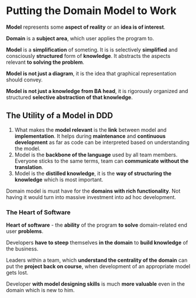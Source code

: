 # Putting the Domain Model to Work

**Model** represents some **aspect of reality** or an **idea is of interest**.

**Domain** is a **subject area**, which user applies the program to.

**Model** is a **simplification** of someting. It is is selectively **simplified** and consciously **structured** form of **knowledge**. It abstracts the aspects relevant **to solving the problem**.

**Model is not just a diagram**, it is the idea that graphical representation should convey.

**Model is not just a knowledge from BA head**, it is rigorously organized and structured **selective abstraction of that knowledge**.

## The Utility of a Model in DDD

1. What makes the **model relevant** is the **link** between model and **implementation**. It helps during **maintenance** and **continuous development** as far as code can be interpreted based on understanding the model.
2. Model is the **backbone of the language** used by all team members. Everyone sticks to the same terms, team can **communicate without the translation**.
3. Model is the **distilled knowledge**, it is the **way of structuring the knowledge** which is most important.

Domain model is must have for the **domains with rich functionality**. Not having it would turn into massive investment into ad hoc development.

### The Heart of Software

**Heart of software** - the **ability** of the program **to solve** domain-related end user **problems**. 

Developers **have to steep** themselves **in the domain** to **build knowledge** of the business.

Leaders within a team, which **understand the centrality of the domain** can put the **project back on course**, when development of an appropriate model gets lost.

Developer **with model designing skills** is much **more valuable** even in the domain which is new to him.



